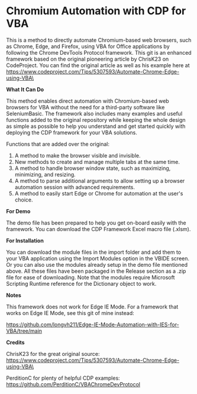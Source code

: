# Chromium Automation with CDP for VBA
This is a method to directly automate Chromium-based web browsers, such as Chrome, Edge, and Firefox, using VBA for Office applications by following the Chrome DevTools Protocol framework. This git is an enhanced framework based on the original pioneering article by ChrisK23 on CodeProject. You can find the original article as well as his example here at https://www.codeproject.com/Tips/5307593/Automate-Chrome-Edge-using-VBA\

**What It Can Do**

This method enables direct automation with Chromium-based web browsers for VBA without the need for a third-party software like SeleniumBasic. The framework also includes many examples and useful functions added to the original repository while keeping the whole design as simple as possible to help you understand and get started quickly with deploying the CDP framework for your VBA solutions.

Functions that are added over the original:
1. A method to make the browser visible and invisible.
2. New methods to create and manage multiple tabs at the same time.
3. A method to handle browser window state, such as maximizing, minimizing, and resizing.
4. A method to parse additional arguments to allow setting up a browser automation session with advanced requirements.
5. A method to easily start Edge or Chrome for automation at the user's choice.
  
**For Demo**

The demo file has been prepared to help you get on-board easily with the framework. You can download the CDP Framework Excel macro file (.xlsm).

**For Installation**

You can download the module files in the import folder and add them to your VBA application using the Import Modules option in the VBIDE screen. Or you can also use the modules already setup in the demo file mentioned above. All these files have been packaged in the Release section as a .zip file for ease of downloading. Note that the modules require Microsoft Scripting Runtime reference for the Dictionary object to work.

**Notes**

This framework does not work for Edge IE Mode. For a framework that works on Edge IE Mode, see this git of mine instead:

https://github.com/longvh211/Edge-IE-Mode-Automation-with-IES-for-VBA/tree/main

**Credits**

ChrisK23 for the great original source: https://www.codeproject.com/Tips/5307593/Automate-Chrome-Edge-using-VBA\

PerditionC for plenty of helpful CDP examples: https://github.com/PerditionC/VBAChromeDevProtocol
